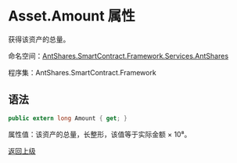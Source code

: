 # Asset.Amount 属性

获得该资产的总量。

命名空间：[AntShares.SmartContract.Framework.Services.AntShares](../../Neo.md)

程序集：AntShares.SmartContract.Framework

## 语法

```c#
public extern long Amount { get; }
```

属性值：该资产的总量，长整形，该值等于实际金额 × 10⁸。



[返回上级](../Asset.md)